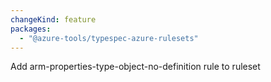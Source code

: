 ```yaml
---
changeKind: feature
packages:
  - "@azure-tools/typespec-azure-rulesets"
---
```


Add arm-properties-type-object-no-definition rule to ruleset